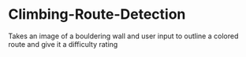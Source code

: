 # Climbing-Route-Detection
Takes an image of a bouldering wall and user input to outline a colored route and give it a difficulty rating
